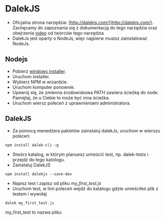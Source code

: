 # DalekJS
- Oficjalna strona narzędzia: [http://dalekjs.com/](http://dalekjs.com/). Zachęcamy do zapoznania się z dokumentacją do tego narzędzia oraz obejrzenia [video](https://vimeo.com/71466029) od twórców tego narzędzia  
- DalekJs jest oparty o NodeJs, więc najpierw musisz zainstalować NodeJs.

## Nodejs
- Pobierz [windows installer](https://nodejs.org/download/).
- Uruchom installer.
- Wybierz NPM w wizardzie.
- Uruchom komputer ponownie.
- Upewnij się, że zmienna środowiskowa PATH zawiera ścieżkę do node. Pamiętaj, że u Ciebie to może być inna ścieżka.
- Uruchom wiersz poleceń z uprawnieniami administratora. 

## DalekJS
- Za pomocą menedżera pakietów zainstaluj dalekJs, uruchom w wierszu poleceń: 
    
```npm install dalek-cli –g```

- Stwórz katalog, w którym planuesz umieścić test, np. dalek-tests i przejdź do tego katologu.
- Zainstaluj DalekJS 

```npm install dalekjs --save-dev```

- Napisz test i zapisz od pliku _my_first_test.js_
- Uruchom test, w linii poleceń wejdź do katalogu gdzie umieściłeś plik z testem i wywołaj 

```dalek my_first_test.js```

 my_first_test to nazwa pliku
